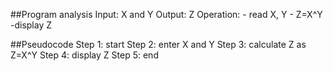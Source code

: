 ##Program analysis
Input: X and Y
Output: Z
Operation:  - read X, Y
            - Z=X^Y
            -display Z

##Pseudocode 
Step 1: start
Step 2: enter X and Y
Step 3: calculate Z as Z=X^Y
Step 4: display Z
Step 5: end
